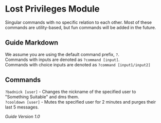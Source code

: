 # Lost Privileges Module
Singular commands with no specific relation to each other. Most of these commands are utility-based, but fun commands will be added in the future.

## Guide Markdown
We assume you are using the default command prefix, `?`.  
Commands with inputs are denoted as `?command [input]`.  
Commands with choice inputs are denoted as `?command [input1/input2]`

## Commands
`?badnick [user]` - Changes the nickname of the specified user to "Something Suitable" and dms them.  
`?cooldown [user]` - Mutes the specified user for 2 minutes and purges their last 5 messages.

*Guide Version 1.0*
